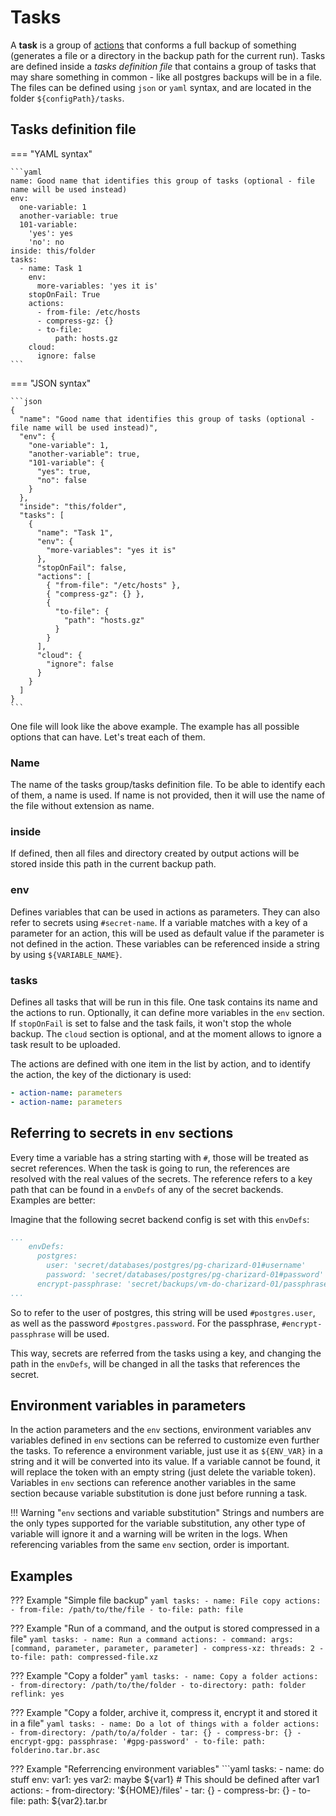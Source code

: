 # Tasks

A **task** is a group of [actions](../actions) that conforms a full backup of something (generates a file or a directory in the backup path for the current run). Tasks are defined inside a *tasks definition file* that contains a group of tasks that may share something in common - like all postgres backups will be in a file. The files can be defined using `json` or `yaml` syntax, and are located in the folder `${configPath}/tasks`.


## Tasks definition file

=== "YAML syntax"

    ```yaml
    name: Good name that identifies this group of tasks (optional - file name will be used instead)
    env:
      one-variable: 1
      another-variable: true
      101-variable:
        'yes': yes
        'no': no
    inside: this/folder
    tasks:
      - name: Task 1
        env:
          more-variables: 'yes it is'
        stopOnFail: True
        actions:
          - from-file: /etc/hosts
          - compress-gz: {}
          - to-file:
              path: hosts.gz
        cloud:
          ignore: false
    ```

=== "JSON syntax"

    ```json
    {
      "name": "Good name that identifies this group of tasks (optional - file name will be used instead)",
      "env": {
        "one-variable": 1,
        "another-variable": true,
        "101-variable": {
          "yes": true,
          "no": false
        }
      },
      "inside": "this/folder",
      "tasks": [
        {
          "name": "Task 1",
          "env": {
            "more-variables": "yes it is"
          },
          "stopOnFail": false,
          "actions": [
            { "from-file": "/etc/hosts" },
            { "compress-gz": {} },
            {
              "to-file": {
                "path": "hosts.gz"
              }
            }
          ],
          "cloud": {
            "ignore": false
          }
        }
      ]
    }
    ```

One file will look like the above example. The example has all possible options that can have. Let's treat each of them.

### Name

The name of the tasks group/tasks definition file. To be able to identify each of them, a name is used. If name is not provided, then it will use the name of the file without extension as name.

### inside

If defined, then all files and directory created by output actions will be stored inside this path in the current backup path.

### env

Defines variables that can be used in actions as parameters. They can also refer to secrets using `#secret-name`. If a variable matches with a key of a parameter for an action, this will be used as default value if the parameter is not defined in the action. These variables can be referenced inside a string by using `${VARIABLE_NAME}`.

### tasks

Defines all tasks that will be run in this file. One task contains its name and the actions to run. Optionally, it can define more variables in the `env` section. If `stopOnFail` is set to false and the task fails, it won't stop the whole backup. The `cloud` section is optional, and at the moment allows to ignore a task result to be uploaded.

The actions are defined with one item in the list by action, and to identify the action, the key of the dictionary is used:

```yaml
- action-name: parameters
- action-name: parameters
```


## Referring to secrets in `env` sections

Every time a variable has a string starting with `#`, those will be treated as secret references. When the task is going to run, the references are resolved with the real values of the secrets. The reference refers to a key path that can be found in a `envDefs` of any of the secret backends. Examples are better:

Imagine that the following secret backend config is set with this `envDefs`:

```yaml
...
    envDefs:
      postgres:
        user: 'secret/databases/postgres/pg-charizard-01#username'
        password: 'secret/databases/postgres/pg-charizard-01#password'
      encrypt-passphrase: 'secret/backups/vm-do-charizard-01/passphrase#passphrase'
...
```

So to refer to the user of postgres, this string will be used `#postgres.user`, as well as the password `#postgres.password`. For the passphrase, `#encrypt-passphrase` will be used.

This way, secrets are referred from the tasks using a key, and changing the path in the `envDefs`, will be changed in all the tasks that references the secret.


## Environment variables in parameters

In the action parameters and the `env` sections, environment variables anv variables defined in `env` sections can be referred to customize even further the tasks. To reference a environment variable, just use it as `${ENV_VAR}` in a string and it will be converted into its value. If a variable cannot be found, it will replace the token with an empty string (just delete the variable token). Variables in `env` sections can reference another variables in the same section because variable substitution is done just before running a task.

!!! Warning "`env` sections and variable substitution"
    Strings and numbers are the only types supported for the variable substitution, any other type of variable will ignore it and a warning will be writen in the logs. When referencing variables from the same `env` section, order is important.


## Examples

??? Example "Simple file backup"
    ```yaml
    tasks:
      - name: File copy
        actions:
          - from-file: /path/to/the/file
          - to-file:
              path: file
    ```

??? Example "Run of a command, and the output is stored compressed in a file"
    ```yaml
    tasks:
      - name: Run a command
        actions:
          - command:
            args: [command, parameter, parameter, parameter]
          - compress-xz:
              threads: 2
          - to-file:
              path: compressed-file.xz
    ```

??? Example "Copy a folder"
    ```yaml
    tasks:
      - name: Copy a folder
        actions:
          - from-directory: /path/to/the/folder
          - to-directory:
              path: folder
              reflink: yes
    ```

??? Example "Copy a folder, archive it, compress it, encrypt it and stored it in a file"
    ```yaml
    tasks:
      - name: Do a lot of things with a folder
        actions:
          - from-directory: /path/to/a/folder
          - tar: {}
          - compress-br: {}
          - encrypt-gpg:
              passphrase: '#gpg-password'
          - to-file:
              path: folderino.tar.br.asc
    ```

??? Example "Referrencing environment variables"
    ```yaml
    tasks:
      - name: do stuff
        env:
          var1: yes
          var2: maybe ${var1}  # This should be defined after var1
        actions:
          - from-directory: '${HOME}/files'
          - tar: {}
          - compress-br: {}
          - to-file:
              path: ${var2}.tar.br

